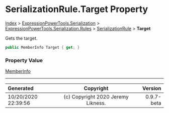 ﻿# SerializationRule.Target Property

[Index](../index.md) > [ExpressionPowerTools.Serialization](ExpressionPowerTools.Serialization.a.md) > [ExpressionPowerTools.Serialization.Rules](ExpressionPowerTools.Serialization.Rules.n.md) > [SerializationRule](ExpressionPowerTools.Serialization.Rules.SerializationRule.cs.md) > **Target**

Gets the target.

```csharp
public MemberInfo Target { get; }
```

### Property Value

 [MemberInfo](https://docs.microsoft.com/dotnet/api/system.reflection.memberinfo) 


---

| Generated | Copyright | Version |
| :-- | :-: | --: |
| 10/20/2020 22:39:56 | (c) Copyright 2020 Jeremy Likness. | 0.9.7-beta |
